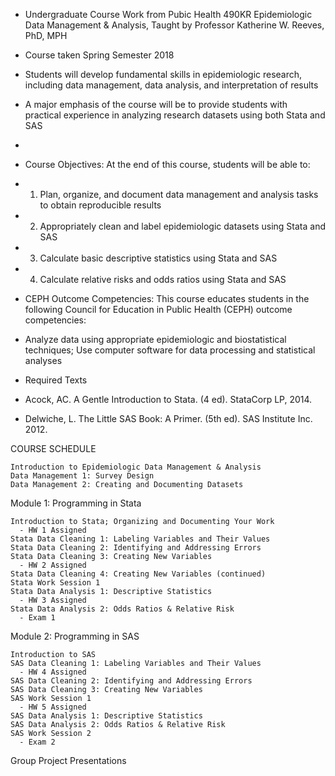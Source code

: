 - Undergraduate Course Work from Pubic Health 490KR Epidemiologic Data Management & Analysis, Taught by Professor Katherine W. Reeves, PhD, MPH

- Course taken Spring Semester 2018
- Students will develop fundamental skills in epidemiologic research, including data management, data analysis, and interpretation of results 
- A major emphasis of the course will be to provide students with practical experience in analyzing research datasets using both Stata and SAS
- 
- Course Objectives: At the end of this course, students will be able to:
- 1) Plan, organize, and document data management and analysis tasks to obtain reproducible results 
- 2) Appropriately clean and label epidemiologic datasets using Stata and SAS
- 3) Calculate basic descriptive statistics using Stata and SAS
- 4) Calculate relative risks and odds ratios using Stata and SAS

- CEPH Outcome Competencies: This course educates students in the following Council for Education in Public Health (CEPH) outcome competencies:
- Analyze data using appropriate epidemiologic and biostatistical techniques; Use computer software for data processing and statistical analyses

- Required Texts
- Acock, AC. A Gentle Introduction to Stata. (4 ed). StataCorp LP, 2014.
- Delwiche, L. The Little SAS Book: A Primer. (5th ed). SAS Institute Inc. 2012.



COURSE SCHEDULE

    Introduction to Epidemiologic Data Management & Analysis 
    Data Management 1: Survey Design
    Data Management 2: Creating and Documenting Datasets

Module 1: Programming in Stata

    Introduction to Stata; Organizing and Documenting Your Work
      - HW 1 Assigned
    Stata Data Cleaning 1: Labeling Variables and Their Values 
    Stata Data Cleaning 2: Identifying and Addressing Errors
    Stata Data Cleaning 3: Creating New Variables
      - HW 2 Assigned
    Stata Data Cleaning 4: Creating New Variables (continued) 
    Stata Work Session 1
    Stata Data Analysis 1: Descriptive Statistics
      - HW 3 Assigned
    Stata Data Analysis 2: Odds Ratios & Relative Risk
      - Exam 1


Module 2: Programming in SAS

    Introduction to SAS
    SAS Data Cleaning 1: Labeling Variables and Their Values
      - HW 4 Assigned
    SAS Data Cleaning 2: Identifying and Addressing Errors
    SAS Data Cleaning 3: Creating New Variables
    SAS Work Session 1
      - HW 5 Assigned
    SAS Data Analysis 1: Descriptive Statistics
    SAS Data Analysis 2: Odds Ratios & Relative Risk
    SAS Work Session 2
      - Exam 2
  
Group Project Presentations


<!---
elynch21/elynch21 is a ✨ special ✨ repository because its `README.md` (this file) appears on your GitHub profile.
You can click the Preview link to take a look at your changes.
--->
